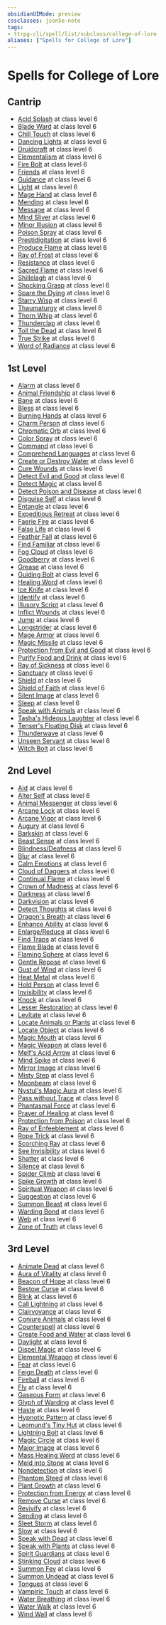 ```yaml
---
obsidianUIMode: preview
cssclasses: json5e-note
tags:
- ttrpg-cli/spell/list/subclass/college-of-lore
aliases: ["Spells for College of Lore"]
---
```

# Spells for College of Lore

## Cantrip

- [Acid Splash](acid-splash-xphb "XPHB") at class level 6
- [Blade Ward](blade-ward-xphb "XPHB") at class level 6
- [Chill Touch](chill-touch-xphb "XPHB") at class level 6
- [Dancing Lights](dancing-lights-xphb "XPHB") at class level 6
- [Druidcraft](druidcraft-xphb "XPHB") at class level 6
- [Elementalism](elementalism-xphb "XPHB") at class level 6
- [Fire Bolt](fire-bolt-xphb "XPHB") at class level 6
- [Friends](friends-xphb "XPHB") at class level 6
- [Guidance](guidance-xphb "XPHB") at class level 6
- [Light](light-xphb "XPHB") at class level 6
- [Mage Hand](mage-hand-xphb "XPHB") at class level 6
- [Mending](mending-xphb "XPHB") at class level 6
- [Message](message-xphb "XPHB") at class level 6
- [Mind Sliver](mind-sliver-xphb "XPHB") at class level 6
- [Minor Illusion](minor-illusion-xphb "XPHB") at class level 6
- [Poison Spray](poison-spray-xphb "XPHB") at class level 6
- [Prestidigitation](prestidigitation-xphb "XPHB") at class level 6
- [Produce Flame](produce-flame-xphb "XPHB") at class level 6
- [Ray of Frost](ray-of-frost-xphb "XPHB") at class level 6
- [Resistance](resistance-xphb "XPHB") at class level 6
- [Sacred Flame](sacred-flame-xphb "XPHB") at class level 6
- [Shillelagh](shillelagh-xphb "XPHB") at class level 6
- [Shocking Grasp](shocking-grasp-xphb "XPHB") at class level 6
- [Spare the Dying](spare-the-dying-xphb "XPHB") at class level 6
- [Starry Wisp](starry-wisp-xphb "XPHB") at class level 6
- [Thaumaturgy](thaumaturgy-xphb "XPHB") at class level 6
- [Thorn Whip](thorn-whip-xphb "XPHB") at class level 6
- [Thunderclap](thunderclap-xphb "XPHB") at class level 6
- [Toll the Dead](toll-the-dead-xphb "XPHB") at class level 6
- [True Strike](true-strike-xphb "XPHB") at class level 6
- [Word of Radiance](word-of-radiance-xphb "XPHB") at class level 6

## 1st Level

- [Alarm](alarm-xphb "XPHB") at class level 6
- [Animal Friendship](animal-friendship-xphb "XPHB") at class level 6
- [Bane](bane-xphb "XPHB") at class level 6
- [Bless](bless-xphb "XPHB") at class level 6
- [Burning Hands](burning-hands-xphb "XPHB") at class level 6
- [Charm Person](charm-person-xphb "XPHB") at class level 6
- [Chromatic Orb](chromatic-orb-xphb "XPHB") at class level 6
- [Color Spray](color-spray-xphb "XPHB") at class level 6
- [Command](command-xphb "XPHB") at class level 6
- [Comprehend Languages](comprehend-languages-xphb "XPHB") at class level 6
- [Create or Destroy Water](create-or-destroy-water-xphb "XPHB") at class level 6
- [Cure Wounds](cure-wounds-xphb "XPHB") at class level 6
- [Detect Evil and Good](detect-evil-and-good-xphb "XPHB") at class level 6
- [Detect Magic](detect-magic-xphb "XPHB") at class level 6
- [Detect Poison and Disease](detect-poison-and-disease-xphb "XPHB") at class level 6
- [Disguise Self](disguise-self-xphb "XPHB") at class level 6
- [Entangle](entangle-xphb "XPHB") at class level 6
- [Expeditious Retreat](expeditious-retreat-xphb "XPHB") at class level 6
- [Faerie Fire](faerie-fire-xphb "XPHB") at class level 6
- [False Life](false-life-xphb "XPHB") at class level 6
- [Feather Fall](feather-fall-xphb "XPHB") at class level 6
- [Find Familiar](find-familiar-xphb "XPHB") at class level 6
- [Fog Cloud](fog-cloud-xphb "XPHB") at class level 6
- [Goodberry](goodberry-xphb "XPHB") at class level 6
- [Grease](grease-xphb "XPHB") at class level 6
- [Guiding Bolt](guiding-bolt-xphb "XPHB") at class level 6
- [Healing Word](healing-word-xphb "XPHB") at class level 6
- [Ice Knife](ice-knife-xphb "XPHB") at class level 6
- [Identify](identify-xphb "XPHB") at class level 6
- [Illusory Script](illusory-script-xphb "XPHB") at class level 6
- [Inflict Wounds](inflict-wounds-xphb "XPHB") at class level 6
- [Jump](jump-xphb "XPHB") at class level 6
- [Longstrider](longstrider-xphb "XPHB") at class level 6
- [Mage Armor](mage-armor-xphb "XPHB") at class level 6
- [Magic Missile](magic-missile-xphb "XPHB") at class level 6
- [Protection from Evil and Good](protection-from-evil-and-good-xphb "XPHB") at class level 6
- [Purify Food and Drink](purify-food-and-drink-xphb "XPHB") at class level 6
- [Ray of Sickness](ray-of-sickness-xphb "XPHB") at class level 6
- [Sanctuary](sanctuary-xphb "XPHB") at class level 6
- [Shield](shield-xphb "XPHB") at class level 6
- [Shield of Faith](shield-of-faith-xphb "XPHB") at class level 6
- [Silent Image](silent-image-xphb "XPHB") at class level 6
- [Sleep](sleep-xphb "XPHB") at class level 6
- [Speak with Animals](speak-with-animals-xphb "XPHB") at class level 6
- [Tasha's Hideous Laughter](tashas-hideous-laughter-xphb "XPHB") at class level 6
- [Tenser's Floating Disk](tensers-floating-disk-xphb "XPHB") at class level 6
- [Thunderwave](thunderwave-xphb "XPHB") at class level 6
- [Unseen Servant](unseen-servant-xphb "XPHB") at class level 6
- [Witch Bolt](witch-bolt-xphb "XPHB") at class level 6

## 2nd Level

- [Aid](aid-xphb "XPHB") at class level 6
- [Alter Self](alter-self-xphb "XPHB") at class level 6
- [Animal Messenger](animal-messenger-xphb "XPHB") at class level 6
- [Arcane Lock](arcane-lock-xphb "XPHB") at class level 6
- [Arcane Vigor](arcane-vigor-xphb "XPHB") at class level 6
- [Augury](augury-xphb "XPHB") at class level 6
- [Barkskin](barkskin-xphb "XPHB") at class level 6
- [Beast Sense](beast-sense-xphb "XPHB") at class level 6
- [Blindness/Deafness](blindness-deafness-xphb "XPHB") at class level 6
- [Blur](blur-xphb "XPHB") at class level 6
- [Calm Emotions](calm-emotions-xphb "XPHB") at class level 6
- [Cloud of Daggers](cloud-of-daggers-xphb "XPHB") at class level 6
- [Continual Flame](continual-flame-xphb "XPHB") at class level 6
- [Crown of Madness](crown-of-madness-xphb "XPHB") at class level 6
- [Darkness](darkness-xphb "XPHB") at class level 6
- [Darkvision](darkvision-xphb "XPHB") at class level 6
- [Detect Thoughts](detect-thoughts-xphb "XPHB") at class level 6
- [Dragon's Breath](dragons-breath-xphb "XPHB") at class level 6
- [Enhance Ability](enhance-ability-xphb "XPHB") at class level 6
- [Enlarge/Reduce](enlarge-reduce-xphb "XPHB") at class level 6
- [Find Traps](find-traps-xphb "XPHB") at class level 6
- [Flame Blade](flame-blade-xphb "XPHB") at class level 6
- [Flaming Sphere](flaming-sphere-xphb "XPHB") at class level 6
- [Gentle Repose](gentle-repose-xphb "XPHB") at class level 6
- [Gust of Wind](gust-of-wind-xphb "XPHB") at class level 6
- [Heat Metal](heat-metal-xphb "XPHB") at class level 6
- [Hold Person](hold-person-xphb "XPHB") at class level 6
- [Invisibility](invisibility-xphb "XPHB") at class level 6
- [Knock](knock-xphb "XPHB") at class level 6
- [Lesser Restoration](lesser-restoration-xphb "XPHB") at class level 6
- [Levitate](levitate-xphb "XPHB") at class level 6
- [Locate Animals or Plants](locate-animals-or-plants-xphb "XPHB") at class level 6
- [Locate Object](locate-object-xphb "XPHB") at class level 6
- [Magic Mouth](magic-mouth-xphb "XPHB") at class level 6
- [Magic Weapon](magic-weapon-xphb "XPHB") at class level 6
- [Melf's Acid Arrow](melfs-acid-arrow-xphb "XPHB") at class level 6
- [Mind Spike](mind-spike-xphb "XPHB") at class level 6
- [Mirror Image](mirror-image-xphb "XPHB") at class level 6
- [Misty Step](misty-step-xphb "XPHB") at class level 6
- [Moonbeam](moonbeam-xphb "XPHB") at class level 6
- [Nystul's Magic Aura](nystuls-magic-aura-xphb "XPHB") at class level 6
- [Pass without Trace](pass-without-trace-xphb "XPHB") at class level 6
- [Phantasmal Force](phantasmal-force-xphb "XPHB") at class level 6
- [Prayer of Healing](prayer-of-healing-xphb "XPHB") at class level 6
- [Protection from Poison](protection-from-poison-xphb "XPHB") at class level 6
- [Ray of Enfeeblement](ray-of-enfeeblement-xphb "XPHB") at class level 6
- [Rope Trick](rope-trick-xphb "XPHB") at class level 6
- [Scorching Ray](scorching-ray-xphb "XPHB") at class level 6
- [See Invisibility](see-invisibility-xphb "XPHB") at class level 6
- [Shatter](shatter-xphb "XPHB") at class level 6
- [Silence](silence-xphb "XPHB") at class level 6
- [Spider Climb](spider-climb-xphb "XPHB") at class level 6
- [Spike Growth](spike-growth-xphb "XPHB") at class level 6
- [Spiritual Weapon](spiritual-weapon-xphb "XPHB") at class level 6
- [Suggestion](suggestion-xphb "XPHB") at class level 6
- [Summon Beast](summon-beast-xphb "XPHB") at class level 6
- [Warding Bond](warding-bond-xphb "XPHB") at class level 6
- [Web](web-xphb "XPHB") at class level 6
- [Zone of Truth](zone-of-truth-xphb "XPHB") at class level 6

## 3rd Level

- [Animate Dead](animate-dead-xphb "XPHB") at class level 6
- [Aura of Vitality](aura-of-vitality-xphb "XPHB") at class level 6
- [Beacon of Hope](beacon-of-hope-xphb "XPHB") at class level 6
- [Bestow Curse](bestow-curse-xphb "XPHB") at class level 6
- [Blink](blink-xphb "XPHB") at class level 6
- [Call Lightning](call-lightning-xphb "XPHB") at class level 6
- [Clairvoyance](clairvoyance-xphb "XPHB") at class level 6
- [Conjure Animals](conjure-animals-xphb "XPHB") at class level 6
- [Counterspell](counterspell-xphb "XPHB") at class level 6
- [Create Food and Water](create-food-and-water-xphb "XPHB") at class level 6
- [Daylight](daylight-xphb "XPHB") at class level 6
- [Dispel Magic](dispel-magic-xphb "XPHB") at class level 6
- [Elemental Weapon](elemental-weapon-xphb "XPHB") at class level 6
- [Fear](fear-xphb "XPHB") at class level 6
- [Feign Death](feign-death-xphb "XPHB") at class level 6
- [Fireball](fireball-xphb "XPHB") at class level 6
- [Fly](fly-xphb "XPHB") at class level 6
- [Gaseous Form](gaseous-form-xphb "XPHB") at class level 6
- [Glyph of Warding](glyph-of-warding-xphb "XPHB") at class level 6
- [Haste](haste-xphb "XPHB") at class level 6
- [Hypnotic Pattern](hypnotic-pattern-xphb "XPHB") at class level 6
- [Leomund's Tiny Hut](leomunds-tiny-hut-xphb "XPHB") at class level 6
- [Lightning Bolt](lightning-bolt-xphb "XPHB") at class level 6
- [Magic Circle](magic-circle-xphb "XPHB") at class level 6
- [Major Image](major-image-xphb "XPHB") at class level 6
- [Mass Healing Word](mass-healing-word-xphb "XPHB") at class level 6
- [Meld into Stone](meld-into-stone-xphb "XPHB") at class level 6
- [Nondetection](nondetection-xphb "XPHB") at class level 6
- [Phantom Steed](phantom-steed-xphb "XPHB") at class level 6
- [Plant Growth](plant-growth-xphb "XPHB") at class level 6
- [Protection from Energy](protection-from-energy-xphb "XPHB") at class level 6
- [Remove Curse](remove-curse-xphb "XPHB") at class level 6
- [Revivify](revivify-xphb "XPHB") at class level 6
- [Sending](sending-xphb "XPHB") at class level 6
- [Sleet Storm](sleet-storm-xphb "XPHB") at class level 6
- [Slow](slow-xphb "XPHB") at class level 6
- [Speak with Dead](speak-with-dead-xphb "XPHB") at class level 6
- [Speak with Plants](speak-with-plants-xphb "XPHB") at class level 6
- [Spirit Guardians](spirit-guardians-xphb "XPHB") at class level 6
- [Stinking Cloud](stinking-cloud-xphb "XPHB") at class level 6
- [Summon Fey](summon-fey-xphb "XPHB") at class level 6
- [Summon Undead](summon-undead-xphb "XPHB") at class level 6
- [Tongues](tongues-xphb "XPHB") at class level 6
- [Vampiric Touch](vampiric-touch-xphb "XPHB") at class level 6
- [Water Breathing](water-breathing-xphb "XPHB") at class level 6
- [Water Walk](water-walk-xphb "XPHB") at class level 6
- [Wind Wall](wind-wall-xphb "XPHB") at class level 6